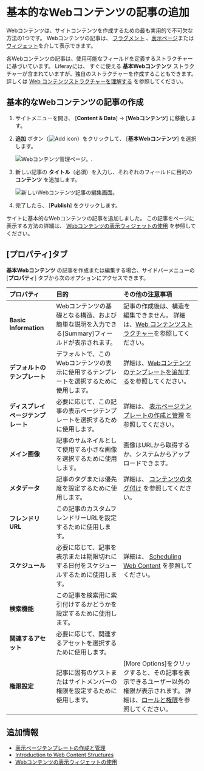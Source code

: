# 基本的なWebコンテンツの記事の追加

Webコンテンツは、サイトコンテンツを作成するための最も実用的で不可欠な方法の1つです。 Webコンテンツの記事は、 [フラグメント](../../../site-building/displaying-content/using-fragments.html) 、[表示ページ](../../../site-building/displaying-content/using-display-page-templates/creating-and-managing-display-page-templates.md)または[ウィジェット](../../../site-building/displaying-content/using-the-web-content-display-widget.md)を介して表示できます。

各Webコンテンツの記事は、使用可能なフィールドを定義するストラクチャーに基づいています。 Liferayには、 すぐに使える **基本Webコンテンツ** ストラクチャーが含まれていますが、独自のストラクチャーを作成することもできます。 詳しくは [Web コンテンツストラクチャーを理解する](../web-content-structures/understanding-web-content-structures.md) を参照してください。

<a name="creating-a-basic-web-content-article" />

## 基本的なWebコンテンツの記事の作成

1.  サイトメニューを開き、 [**Content & Data**] → [**Webコンテンツ**] に移動します。

2. **追加** ボタン（![Add icon](../../../images/icon-add.png)）をクリックして、 [**基本Webコンテンツ**] を選択します。

    ![Webコンテンツ管理ページ。](./adding-a-basic-web-content-article/images/01.png).

3.  新しい記事の **タイトル**（必須）を入力し、それぞれのフィールドに目的の **コンテンツ** を追加します。

    ![新しいWebコンテンツ記事の編集画面。](./adding-a-basic-web-content-article/images/02.png)

4.  完了したら、 [**Publish**] をクリックします。

サイトに基本的なWebコンテンツの記事を追加しました。 この記事をページに表示する方法の詳細は、 [Webコンテンツの表示ウィジェットの使用](../../../site-building/displaying-content/using-the-web-content-display-widget.md) を参照してください。

<a name="properties-tab" />

## [プロパティ]タブ

**基本Webコンテンツ** の記事を作成または編集する場合、サイドバーメニューの [**プロパティ**] タブから次のオプションにアクセスできます。

| **プロパティ** | **目的** | **その他の注意事項** |
| :--- | :--- | :--- |
| **Basic Information** | Webコンテンツの基礎となる構造、および簡単な説明を入力できる[Summary]フィールドが表示されます。 | 記事の作成後は、構造を編集できません。 詳細は、[Web コンテンツストラクチャー](../web-content-structures/understanding-web-content-structures.md)を参照してください。                                                |
| **デフォルトのテンプレート** | デフォルトで、このWebコンテンツの表示に使用するテンプレートを選択するために使用します。         | 詳細は、[Webコンテンツのテンプレートを追加する](../web-content-templates/creating-web-content-templates.md)を参照してください。                                                                       |
| **ディスプレイページテンプレート** | 必要に応じて、この記事の表示ページテンプレートを選択するために使用します。                 | 詳細は、 [表示ページテンプレートの作成と管理](../../../site-building/displaying-content/using-display-page-templates/creating-and-managing-display-page-templates.md) を参照してください。              |
| **メイン画像** | 記事のサムネイルとして使用する小さな画像を選択するために使用します。                    | 画像はURLから取得するか、システムからアップロードできます。                                                                                                                                        |
| **メタデータ** | 記事のタグまたは優先度を設定するために使用します。                             | 詳細は、 [コンテンツのタグ付け](../../tags_and_categories.html) を参照してください。                                                                                                             |
| **フレンドリURL** | この記事のカスタムフレンドリーURLを設定するために使用します。                      |                                                                                                                                                                        |
| **スケジュール** | 必要に応じて、記事を表示または期限切れにする日付をスケジュールするために使用します。            | 詳細は、 [Scheduling Web Content](https://help.liferay.com/hc/ja/articles/360029042011-Scheduling-Web-Content-Publication) を参照してください。                                     |
| **検索機能** | この記事を検索用に索引付けするかどうかを設定するために使用します。                     |                                                                                                                                                                        |
| **関連するアセット** | 必要に応じて、関連するアセットを選択するために使用します。                         |                                                                                                                                                                        |
| **権限設定** | 記事に固有のゲストまたはサイトメンバーの権限を設定するために使用します。                  | [More Options]をクリックすると、その記事を表示できるユーザー以外の権限が表示されます。 詳細は、[ロールと権限](../../../users-and-permissions/roles-and-permissions/understanding-roles-and-permissions.md)を参照してください。 |

<a name="additional-information" />

## 追加情報

  - [表示ページテンプレートの作成と管理](../../../site-building/displaying-content/using-display-page-templates/creating-and-managing-display-page-templates.md)
  - [Introduction to Web Content Structures](../web-content-structures/understanding-web-content-structures.md)
  - [Webコンテンツの表示ウィジェットの使用](../../../site-building/displaying-content/using-the-web-content-display-widget.md)
